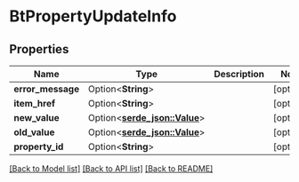 # BtPropertyUpdateInfo

## Properties

Name | Type | Description | Notes
------------ | ------------- | ------------- | -------------
**error_message** | Option<**String**> |  | [optional]
**item_href** | Option<**String**> |  | [optional]
**new_value** | Option<[**serde_json::Value**](.md)> |  | [optional]
**old_value** | Option<[**serde_json::Value**](.md)> |  | [optional]
**property_id** | Option<**String**> |  | [optional]

[[Back to Model list]](../README.md#documentation-for-models) [[Back to API list]](../README.md#documentation-for-api-endpoints) [[Back to README]](../README.md)


